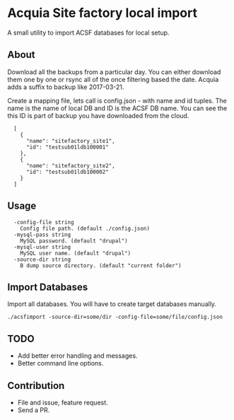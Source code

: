 # Acquia Site factory local import

A small utility to import ACSF databases for local setup.

## About
Download all the backups from a particular day. You can either download them one by one or rsync all of the once filtering based the date. Acquia adds a suffix to backup like 2017-03-21.

Create a mapping file, lets call is config.json - with name and id tuples. The name is the name of local DB and ID is the ACSF DB name. You can see the this ID is part of backup you have downloaded from the cloud.

```
  [
    {
      "name": "sitefactory_site1",
      "id": "testsub01ldb100001"
    },
    {
      "name": "sitefactory_site2",
      "id": "testsub01ldb100002"
    }
  ]
```

## Usage
```
  -config-file string
    Config file path. (default ./config.json)
  -mysql-pass string
    MySQL password. (default "drupal")
  -mysql-user string
    MySQL user name. (default "drupal")
  -source-dir string
    B dump source directory. (default "current folder")
```

## Import Databases
Import all databases. You will have to create target databases manually.
```
./acsfimport -source-dir=some/dir -config-file=some/file/config.json
```
## TODO
* Add better error handling and messages.
* Better command line options.

## Contribution
* File and issue, feature request.
* Send a PR.
